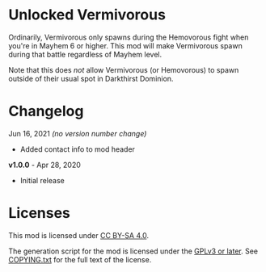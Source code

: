 Unlocked Vermivorous
====================

Ordinarily, Vermivorous only spawns during the Hemovorous fight when you're
in Mayhem 6 or higher.  This mod will make Vermivorous spawn during that
battle regardless of Mayhem level.

Note that this does *not* allow Vermivorous (or Hemovorous) to spawn outside
of their usual spot in Darkthirst Dominion.

Changelog
=========

Jun 16, 2021 *(no version number change)*
 * Added contact info to mod header

**v1.0.0** - Apr 28, 2020
 * Initial release
 
Licenses
========

This mod is licensed under [CC BY-SA 4.0](https://creativecommons.org/licenses/by-sa/4.0/).

The generation script for the mod is licensed under the
[GPLv3 or later](https://www.gnu.org/licenses/quick-guide-gplv3.html).
See [COPYING.txt](../../COPYING.txt) for the full text of the license.

